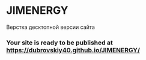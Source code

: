 # JIMENERGY
Верстка десктопной версии сайта
###  Your site is ready to be published at https://dubrovskiy40.github.io/JIMENERGY/

